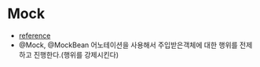 # Mock
- [reference](https://cobbybb.tistory.com/16)
- @Mock, @MockBean 어노테이션을 사용해서 주입받은객체에 대한 행위를 전제하고 진행한다.(행위를 강제시킨다)